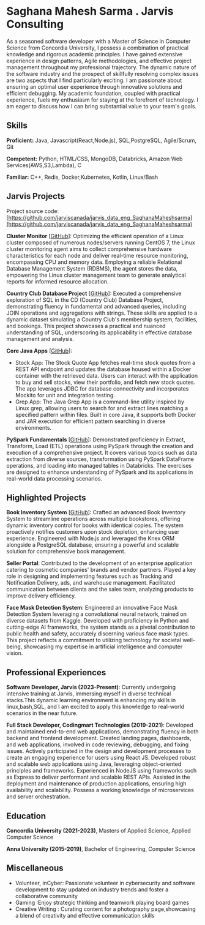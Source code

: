 # Saghana Mahesh Sarma . Jarvis Consulting

As a seasoned software developer with a Master of Science in Computer Science from Concordia University, I possess a combination of practical knowledge and rigorous academic principles. I have gained extensive experience in design patterns, Agile methodologies, and effective project management throughout my professional trajectory. The dynamic nature of the software industry and the prospect of skillfully resolving complex issues are two aspects that I find particularly exciting. I am passionate about ensuring an optimal user experience through innovative solutions and efficient debugging. My academic foundation, coupled with practical experience, fuels my enthusiasm for staying at the forefront of technology. I am eager to discuss how I can bring substantial value to your team's goals.

## Skills

**Proficient:** Java, Javascript(React,Node.js), SQL,PostgreSQL, Agile/Scrum, Git

**Competent:** Python, HTML/CSS, MongoDB, Databricks, Amazon Web Services(AWS,S3,Lambda), C

**Familiar:** C++, Redis, Docker,Kubernetes, Kotlin, Linux/Bash

## Jarvis Projects

Project source code: [https://github.com/jarviscanada/jarvis_data_eng_SaghanaMaheshsarma](https://github.com/jarviscanada/jarvis_data_eng_SaghanaMaheshsarma)


**Cluster Monitor** [[GitHub](https://github.com/jarviscanada/jarvis_data_eng_SaghanaMaheshsarma/tree/masterhttps://github.com/jarviscanada/jarvis_data_eng_SaghanaMaheshsarma/tree/develop/linux_sql)]: Optimizing the efficient operation of a Linux cluster composed of numerous nodes/servers running CentOS 7, the Linux cluster monitoring agent aims to collect comprehensive hardware characteristics for each node and deliver real-time resource monitoring, encompassing CPU and memory data. Employing a reliable Relational Database Management System (RDBMS), the agent stores the data, empowering the Linux cluster management team to generate analytical reports for informed resource allocation.

**Country Club Database Project** [[GitHub](https://github.com/jarviscanada/jarvis_data_eng_SaghanaMaheshsarma/tree/masterhttps://github.com/jarviscanada/jarvis_data_eng_SaghanaMaheshsarma/tree/develop/sql)]: Executed a comprehensive exploration of SQL in the CD (Country Club) Database Project, demonstrating fluency in fundamental and advanced queries, including JOIN operations and aggregations with strings. These skills are applied to a dynamic dataset simulating a Country Club's membership system, facilities, and bookings. This project showcases a practical and nuanced understanding of SQL, underscoring its applicability in effective database management and analysis.

**Core Java Apps** [[GitHub](https://github.com/jarviscanada/jarvis_data_eng_SaghanaMaheshsarma/tree/masterhttps://github.com/jarviscanada/jarvis_data_eng_SaghanaMaheshsarma/tree/develop/core_java)]:
      
  - Stock App: The Stock Quote App fetches real-time stock quotes from a REST API endpoint and updates the database housed within a Docker container with the retrieved data. Users can interact with the application to buy and sell stocks, view their portfolio, and fetch new stock quotes. The app leverages JDBC for database connectivity and incorporates Mockito for unit and integration testing.
  - Grep App: The Java Grep App is a command-line utility inspired by Linux grep, allowing users to search for and extract lines matching a specified pattern within files. Built in core Java, it supports both Docker and JAR execution for efficient pattern searching in diverse environments.

**PySpark Fundamentals** [[GitHub](https://github.com/jarviscanada/jarvis_data_eng_SaghanaMaheshsarma/tree/masterhttps://github.com/jarviscanada/jarvis_data_eng_SaghanaMaheshsarma/tree/develop/spark)]: Demonstrated proficiency in Extract, Transform, Load (ETL) operations using PySpark through the creation and execution of a comprehensive project. It covers various topics such as data extraction from diverse sources, transformation using PySpark DataFrame operations, and loading into managed tables in Databricks. The exercises are designed to enhance understanding of PySpark and its applications in real-world data processing scenarios.


## Highlighted Projects
**Book Inventory System** [[GitHub](https://github.com/saghanam/Bookzilla)]: Crafted an advanced Book Inventory System to streamline operations across multiple bookstores, offering dynamic inventory control for books with identical copies. The system proactively notifies customers upon stock depletion, enhancing user experience. Engineered with Node.js and leveraged the Knex ORM alongside a PostgreSQL database, ensuring a powerful and scalable solution for comprehensive book management.

**Seller Portal**: Contributed to the development of an enterprise application catering to cosmetic companies' brands and vendor partners. Played a key role in designing and implementing features such as Tracking and Notification Delivery, ads, and warehouse management. Facilitated communication between clients and the sales team, analyzing products to improve delivery efficiency.

**Face Mask Detection System**: Engineered an innovative Face Mask Detection System leveraging a convolutional neural network, trained on diverse datasets from Kaggle. Developed with proficiency in Python and cutting-edge AI frameworks, the system stands as a pivotal contribution to public health and safety, accurately discerning various face mask types. This project reflects a commitment to utilizing technology for societal well-being, showcasing my expertise in artificial intelligence and computer vision.


## Professional Experiences

**Software Developer, Jarvis (2023-Present)**: Currently undergoing intensive training at Jarvis, immersing myself in diverse technical stacks.This dynamic learning environment is enhancing my skills in linux,bash,SQL, and I am excited to apply this knowledge to real-world scenarios in the near future.

**Full Stack Developer, Codingmart Technologies (2019-2021)**: Developed and maintained end-to-end web applications, demonstrating fluency in both backend and frontend development. Created landing pages, dashboards, and web applications, involved in code reviewing, debugging, and fixing issues. Actively participated in the design and development processes to create an engaging experience for users using React JS. Developed robust and scalable web applications using Java, leveraging object-oriented principles and frameworks. Experienced in NodeJS using frameworks such as Express to deliver performant and scalable REST APIs. Assisted in the deployment and maintenance of production applications, ensuring high availability and scalability. Possess a working knowledge of microservices and server orchestration.


## Education
**Concordia University (2021-2023)**, Masters of Applied Science, Applied Computer Science

**Anna University (2015-2019)**, Bachelor of Engineering, Computer Science


## Miscellaneous
- Volunteer, inCyber: Passionate volunteer in cybersecurity and software development to stay updated on industry trends and foster a collaborative community
- Gaming :Enjoy strategic thinking and teamwork playing board games
- Creative Writing : Curating content for a photography page,showcasing a blend of creativity and effective communication skills